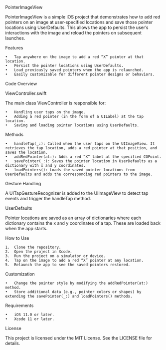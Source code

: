 PointerImageView

PointerImageView is a simple iOS project that demonstrates how to add red pointers on an image at user-specified locations and save those pointer locations using UserDefaults. This allows the app to persist the user’s interactions with the image and reload the pointers on subsequent launches.

Features

	•	Tap anywhere on the image to add a red “X” pointer at that location.
	•	Persist the pointer locations using UserDefaults.
	•	Load previously saved pointers when the app is relaunched.
	•	Easily customizable for different pointer designs or behaviors.

Code Overview

ViewController.swift

The main class ViewController is responsible for:

	•	Handling user taps on the image.
	•	Adding a red pointer (in the form of a UILabel) at the tap location.
	•	Saving and loading pointer locations using UserDefaults.

Methods

	•	handleTap(_:): Called when the user taps on the UIImageView. It retrieves the tap location, adds a red pointer at that position, and saves the location.
	•	addRedPointer(at:): Adds a red “X” label at the specified CGPoint.
	•	savePointer(_:): Saves the pointer location in UserDefaults as a dictionary with x and y coordinates.
	•	loadPointers(): Loads the saved pointer locations from UserDefaults and adds the corresponding red pointers to the image.

Gesture Handling

A UITapGestureRecognizer is added to the UIImageView to detect tap events and trigger the handleTap method.

UserDefaults

Pointer locations are saved as an array of dictionaries where each dictionary contains the x and y coordinates of a tap. These are loaded back when the app starts.

How to Use

	1.	Clone the repository.
	2.	Open the project in Xcode.
	3.	Run the project on a simulator or device.
	4.	Tap on the image to add a red “X” pointer at any location.
	5.	Relaunch the app to see the saved pointers restored.

Customization

	•	Change the pointer style by modifying the addRedPointer(at:) method.
	•	Store additional data (e.g., pointer colors or shapes) by extending the savePointer(_:) and loadPointers() methods.

Requirements

	•	iOS 11.0 or later.
	•	Xcode 11 or later.

License

This project is licensed under the MIT License. See the LICENSE file for details.
